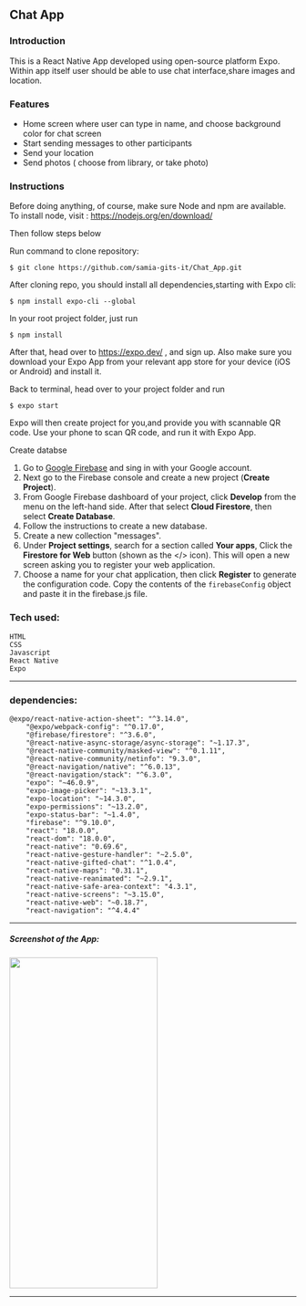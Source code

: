 ## Chat App

### Introduction

This is a React Native App developed using open-source platform Expo. Within app itself user should be able to use chat interface,share images and location.

### Features

- Home screen where user can type in name, and choose background color for chat screen
- Start sending messages to other participants
- Send your location
- Send photos ( choose from library, or take photo)

### Instructions

Before doing anything, of course, make sure Node and npm are available. To install node, visit : https://nodejs.org/en/download/

Then follow steps below

Run command to clone repository:

```
$ git clone https://github.com/samia-gits-it/Chat_App.git
```

After cloning repo, you should install all dependencies,starting with Expo cli:

```
$ npm install expo-cli --global
```

In your root project folder, just run

```
$ npm install
```

After that, head over to https://expo.dev/ , and sign up. Also make sure you download your Expo App from your relevant app store for your device (iOS or Android) and install it.

Back to terminal, head over to your project folder and run

```
$ expo start
```

Expo will then create project for you,and provide you with scannable QR code. Use your phone to scan QR code, and run it with Expo App.

Create databse

1. Go to [Google Firebase](https://firebase.google.com/) and sing in with your Google account.
2. Next go to the Firebase console and create a new project (**Create Project**).
3. From Google Firebase dashboard of your project, click **Develop** from the menu on the left-hand side. After that select **Cloud Firestore**, then select **Create Database**.
4. Follow the instructions to create a new database.
5. Create a new collection "messages".
6. Under **Project settings**, search for a section called **Your apps**, Click the **Firestore for Web** button (shown as the </> icon). This will open a new screen asking you to register your web application.
7. Choose a name for your chat application, then click **Register** to generate the configuration code. Copy the contents of the `firebaseConfig` object and paste it in the firebase.js file.

### Tech used:

```
HTML
CSS
Javascript
React Native
Expo
```

---

### dependencies:

```
@expo/react-native-action-sheet": "^3.14.0",
    "@expo/webpack-config": "^0.17.0",
    "@firebase/firestore": "^3.6.0",
    "@react-native-async-storage/async-storage": "~1.17.3",
    "@react-native-community/masked-view": "^0.1.11",
    "@react-native-community/netinfo": "9.3.0",
    "@react-navigation/native": "^6.0.13",
    "@react-navigation/stack": "^6.3.0",
    "expo": "~46.0.9",
    "expo-image-picker": "~13.3.1",
    "expo-location": "~14.3.0",
    "expo-permissions": "~13.2.0",
    "expo-status-bar": "~1.4.0",
    "firebase": "^9.10.0",
    "react": "18.0.0",
    "react-dom": "18.0.0",
    "react-native": "0.69.6",
    "react-native-gesture-handler": "~2.5.0",
    "react-native-gifted-chat": "^1.0.4",
    "react-native-maps": "0.31.1",
    "react-native-reanimated": "~2.9.1",
    "react-native-safe-area-context": "4.3.1",
    "react-native-screens": "~3.15.0",
    "react-native-web": "~0.18.7",
    "react-navigation": "^4.4.4"
```

---

##### Screenshot of the App:

<img src="/img/imgss.PNG" height="580" width="260" display="inline-block" margin="0 auto">

---
